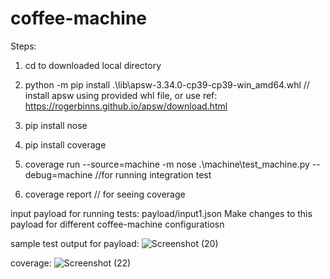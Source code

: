 # coffee-machine

Steps:
1. cd to downloaded local directory

2. python -m pip install .\lib\apsw-3.34.0-cp39-cp39-win_amd64.whl
 // install apsw using provided whl file, or use ref: https://rogerbinns.github.io/apsw/download.html

3. pip install nose
4. pip install coverage
5. coverage run --source=machine -m nose .\machine\test_machine.py --debug=machine //for running integration test
6. coverage report // for seeing coverage


input payload for running tests: payload/input1.json
Make changes to this payload for different coffee-machine configuratiosn

sample test output for payload:
![Screenshot (20)](https://user-images.githubusercontent.com/29044806/113516740-8f33be80-9599-11eb-8224-bf0468567b96.png)

coverage:
![Screenshot (22)](https://user-images.githubusercontent.com/29044806/113516793-e20d7600-9599-11eb-9d61-cd999b7810f8.png)

